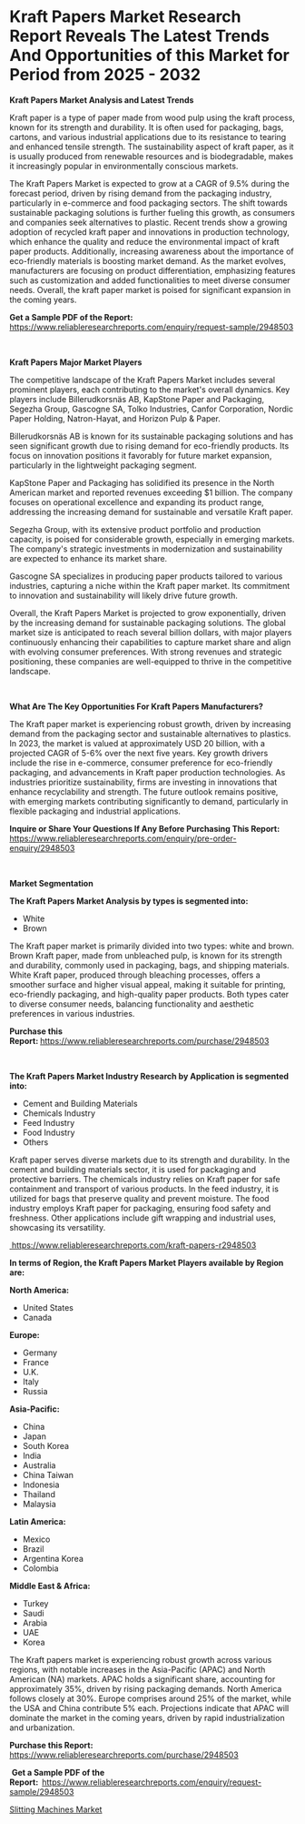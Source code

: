 <p><h1>Kraft Papers Market Research Report Reveals The Latest Trends And Opportunities of this Market for Period from 2025 - 2032</h1></p><p><strong>Kraft Papers Market Analysis and Latest Trends</strong></p>
<p><p>Kraft paper is a type of paper made from wood pulp using the kraft process, known for its strength and durability. It is often used for packaging, bags, cartons, and various industrial applications due to its resistance to tearing and enhanced tensile strength. The sustainability aspect of kraft paper, as it is usually produced from renewable resources and is biodegradable, makes it increasingly popular in environmentally conscious markets.</p><p>The Kraft Papers Market is expected to grow at a CAGR of 9.5% during the forecast period, driven by rising demand from the packaging industry, particularly in e-commerce and food packaging sectors. The shift towards sustainable packaging solutions is further fueling this growth, as consumers and companies seek alternatives to plastic. Recent trends show a growing adoption of recycled kraft paper and innovations in production technology, which enhance the quality and reduce the environmental impact of kraft paper products. Additionally, increasing awareness about the importance of eco-friendly materials is boosting market demand. As the market evolves, manufacturers are focusing on product differentiation, emphasizing features such as customization and added functionalities to meet diverse consumer needs. Overall, the kraft paper market is poised for significant expansion in the coming years.</p></p>
<p><strong>Get a Sample PDF of the Report:&nbsp;</strong> <a href="https://www.reliableresearchreports.com/enquiry/request-sample/2948503?utm_campaign=3313&utm_medium=2&utm_source=Github&utm_content=ia&utm_term=12032025&utm_id=kraft-papers">https://www.reliableresearchreports.com/enquiry/request-sample/2948503</a></p>
<p>&nbsp;</p>
<p><strong>Kraft Papers Major Market Players</strong></p>
<p><p>The competitive landscape of the Kraft Papers Market includes several prominent players, each contributing to the market's overall dynamics. Key players include Billerudkorsnäs AB, KapStone Paper and Packaging, Segezha Group, Gascogne SA, Tolko Industries, Canfor Corporation, Nordic Paper Holding, Natron-Hayat, and Horizon Pulp & Paper. </p><p>Billerudkorsnäs AB is known for its sustainable packaging solutions and has seen significant growth due to rising demand for eco-friendly products. Its focus on innovation positions it favorably for future market expansion, particularly in the lightweight packaging segment. </p><p>KapStone Paper and Packaging has solidified its presence in the North American market and reported revenues exceeding $1 billion. The company focuses on operational excellence and expanding its product range, addressing the increasing demand for sustainable and versatile Kraft paper.</p><p>Segezha Group, with its extensive product portfolio and production capacity, is poised for considerable growth, especially in emerging markets. The company's strategic investments in modernization and sustainability are expected to enhance its market share.</p><p>Gascogne SA specializes in producing paper products tailored to various industries, capturing a niche within the Kraft paper market. Its commitment to innovation and sustainability will likely drive future growth. </p><p>Overall, the Kraft Papers Market is projected to grow exponentially, driven by the increasing demand for sustainable packaging solutions. The global market size is anticipated to reach several billion dollars, with major players continuously enhancing their capabilities to capture market share and align with evolving consumer preferences. With strong revenues and strategic positioning, these companies are well-equipped to thrive in the competitive landscape.</p></p>
<p>&nbsp;</p>
<p><strong>What Are The Key Opportunities For Kraft Papers Manufacturers?</strong></p>
<p><p>The Kraft paper market is experiencing robust growth, driven by increasing demand from the packaging sector and sustainable alternatives to plastics. In 2023, the market is valued at approximately USD 20 billion, with a projected CAGR of 5-6% over the next five years. Key growth drivers include the rise in e-commerce, consumer preference for eco-friendly packaging, and advancements in Kraft paper production technologies. As industries prioritize sustainability, firms are investing in innovations that enhance recyclability and strength. The future outlook remains positive, with emerging markets contributing significantly to demand, particularly in flexible packaging and industrial applications.</p></p>
<p><strong>Inquire or Share Your Questions If Any Before Purchasing This Report:</strong> <a href="https://www.reliableresearchreports.com/enquiry/pre-order-enquiry/2948503?utm_campaign=3313&utm_medium=2&utm_source=Github&utm_content=ia&utm_term=12032025&utm_id=kraft-papers">https://www.reliableresearchreports.com/enquiry/pre-order-enquiry/2948503</a></p>
<p>&nbsp;</p>
<p><strong>Market Segmentation</strong></p>
<p><strong>The Kraft Papers Market Analysis by types is segmented into:</strong></p>
<p><ul><li>White</li><li>Brown</li></ul></p>
<p><p>The Kraft paper market is primarily divided into two types: white and brown. Brown Kraft paper, made from unbleached pulp, is known for its strength and durability, commonly used in packaging, bags, and shipping materials. White Kraft paper, produced through bleaching processes, offers a smoother surface and higher visual appeal, making it suitable for printing, eco-friendly packaging, and high-quality paper products. Both types cater to diverse consumer needs, balancing functionality and aesthetic preferences in various industries.</p></p>
<p><strong>Purchase this Report:&nbsp;</strong><a href="https://www.reliableresearchreports.com/purchase/2948503?utm_campaign=3313&utm_medium=2&utm_source=Github&utm_content=ia&utm_term=12032025&utm_id=kraft-papers">https://www.reliableresearchreports.com/purchase/2948503</a></p>
<p>&nbsp;</p>
<p><strong>The Kraft Papers Market Industry Research by Application is segmented into:</strong></p>
<p><ul><li>Cement and Building Materials</li><li>Chemicals Industry</li><li>Feed Industry</li><li>Food Industry</li><li>Others</li></ul></p>
<p><p>Kraft paper serves diverse markets due to its strength and durability. In the cement and building materials sector, it is used for packaging and protective barriers. The chemicals industry relies on Kraft paper for safe containment and transport of various products. In the feed industry, it is utilized for bags that preserve quality and prevent moisture. The food industry employs Kraft paper for packaging, ensuring food safety and freshness. Other applications include gift wrapping and industrial uses, showcasing its versatility.</p></p>
<p><a href="https://www.reliableresearchreports.com/kraft-papers-r2948503?utm_campaign=3313&utm_medium=2&utm_source=Github&utm_content=ia&utm_term=12032025&utm_id=kraft-papers">&nbsp;https://www.reliableresearchreports.com/kraft-papers-r2948503</a></p>
<p><strong>In terms of Region, the Kraft Papers Market Players available by Region are:</strong></p>
<p>
    <p> <strong> North America: </strong>
        <ul>
            <li>United States</li>
            <li>Canada</li>
        </ul>
        </p> 
    <p> <strong> Europe: </strong>
        <ul>
            <li>Germany</li>
            <li>France</li>
            <li>U.K.</li>
            <li>Italy</li>
            <li>Russia</li>
        </ul>
        </p> 
    <p> <strong> Asia-Pacific: </strong>
        <ul>
            <li>China</li>
            <li>Japan</li>
            <li>South Korea</li>
            <li>India</li>
            <li>Australia</li>
            <li>China Taiwan</li>
            <li>Indonesia</li>
            <li>Thailand</li>
            <li>Malaysia</li>
        </ul>
        </p> 
    <p> <strong> Latin America: </strong>
        <ul>
            <li>Mexico</li>
            <li>Brazil</li>
            <li>Argentina Korea</li>
            <li>Colombia</li>
        </ul>
        </p> 
    <p> <strong> Middle East & Africa: </strong>
        <ul>
            <li>Turkey</li>
            <li>Saudi</li>
            <li>Arabia</li>
            <li>UAE</li>
            <li>Korea</li>
        </ul>
    </p>
    </p>
<p><p>The Kraft papers market is experiencing robust growth across various regions, with notable increases in the Asia-Pacific (APAC) and North American (NA) markets. APAC holds a significant share, accounting for approximately 35%, driven by rising packaging demands. North America follows closely at 30%. Europe comprises around 25% of the market, while the USA and China contribute 5% each. Projections indicate that APAC will dominate the market in the coming years, driven by rapid industrialization and urbanization.</p></p>
<p><strong>Purchase this Report: </strong><a href="https://www.reliableresearchreports.com/purchase/2948503?utm_campaign=3313&utm_medium=2&utm_source=Github&utm_content=ia&utm_term=12032025&utm_id=kraft-papers">https://www.reliableresearchreports.com/purchase/2948503</a></p>
<p>&nbsp;<strong>Get a Sample PDF of the Report:&nbsp;&nbsp;</strong><a href="https://www.reliableresearchreports.com/enquiry/request-sample/2948503?utm_campaign=3313&utm_medium=2&utm_source=Github&utm_content=ia&utm_term=12032025&utm_id=kraft-papers">https://www.reliableresearchreports.com/enquiry/request-sample/2948503</a></p>
<p><strong></strong></p>
<p><p><a href="https://github.com/snaikraso/Market-Research-Report-List-1/blob/main/slitting-machines-market.md?utm_campaign=3313&utm_medium=2&utm_source=Github&utm_content=ia&utm_term=12032025&utm_id=kraft-papers">Slitting Machines Market</a></p></p>